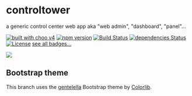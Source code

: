 # controltower
a generic control center web app aka "web admin", "dashboard", "panel"…

[![built with choo v4](https://img.shields.io/badge/built%20with%20choo-v4-ffc3e4.svg?style=flat-square)](https://github.com/yoshuawuyts/choo/tree/4)
[![npm version](https://badge.fury.io/js/controltower.svg)](https://badge.fury.io/js/controltower)
[![Build Status](https://travis-ci.org/fczuardi/controltower.svg?branch=master)](https://travis-ci.org/fczuardi/controltower)
[![dependencies Status](https://david-dm.org/fczuardi/controltower/status.svg)](https://david-dm.org/fczuardi/controltower)
[![License](https://img.shields.io/badge/license-AGPL-lightgrey.svg)][license]
[see all badges…][badges]

<a href="https://openclipart.org/detail/216736/airport-control-tower"><img src="https://openclipart.org/download/216736/airport-control-tower.svg" /></a>

[badges]: https://github.com/fczuardi/controltower/blob/master/badges.md
[license]: https://github.com/fczuardi/controltower/blob/master/LICENSE

## Bootstrap theme

This branch uses the [gentelella][gentelella] Bootstrap theme by [Colorlib][colorlib].

[gentelella]: https://github.com/puikinsh/gentelella
[colorlib]: https://colorlib.com/
